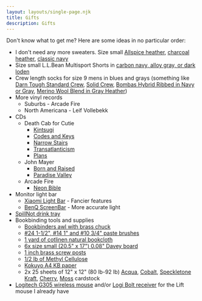 ```yaml
---
layout: layouts/single-page.njk
title: Gifts
description: Gifts
---
```


Don't know what to get me? Here are some ideas in no particular order: 

- I don't need any more sweaters. Size small [Allspice heather](https://www.llbean.com/llb/shop/124602?page=mens-beans-quilted-crewneck-mens-regular&bc=12-26-907&feat=907-GN3&csp=f&attrValue_0=1705&pos=13), [charcoal heather](https://www.llbean.com/llb/shop/128949?page=mens-katahdin-iron-works-sweatshirt-crewneck-mens-regular&bc=12-26-907&feat=907-GN3&csp=f&attrValue_0=1704&pos=4), [classic navy](https://www.llbean.com/llb/shop/127375?page=mens-beans-classic-raggwool-crew-sweater-birdseye-mens-regular&bc=12-26-594&feat=594-GN3&csp=f&attrValue_0=44596&pos=9)
- Size small L.L.Bean Multisport Shorts in [carbon navy, alloy gray, or dark loden](https://www.llbean.com/llb/shop/124183?page=mens-beans-multisport-short-mens-regular&bc=12-26-908&feat=908-GN3&csp=f&pos=1)
- Crew length socks for size 9 mens in blues and grays (something like [Darn Tough Standard Crew](https://darntough.com/products/mens-merino-wool-the-standard-crew-lightweight-lifestyle-socks?variant=37874228494522), [Solid Crew](https://darntough.com/products/mens-merino-wool-solid-crew-lightweight-lifestyle-socks?variant=37874223612090), [Bombas Hybrid Ribbed in Navy or Gray](https://bombas.com/products/mens-hybrid-ribbed-calf-socks?variant=navy&size=l), [Merino Wool Blend in Gray Heather](https://bombas.com/products/mens-merino-wool-socks?variant=light-grey-heather&size=m))
- More vinyl records 
    - Suburbs - Arcade Fire
    - North Americana - Leif Vollebekk
- CDs
    - Death Cab for Cutie
        - [Kintsugi](https://www.discogs.com/master/815401-Death-Cab-For-Cutie-Kintsugi)
        - [Codes and Keys](https://www.discogs.com/master/339684-Death-Cab-For-Cutie-Codes-And-Keys)
        - [Narrow Stairs](https://www.discogs.com/master/3562-Death-Cab-For-Cutie-Narrow-Stairs)
        - [Transatlanticism](https://www.discogs.com/master/3528-Death-Cab-For-Cutie-Transatlanticism)
        - [Plans](https://www.discogs.com/master/3546-Death-Cab-For-Cutie-Plans)
    - John Mayer
        - [Born and Raised](https://www.discogs.com/master/443931-John-Mayer-Born-And-Raised)
        - [Paradise Valley](https://www.discogs.com/master/586053-John-Mayer-Paradise-Valley)
    - Arcade Fire
        - [Neon Bible](https://www.discogs.com/master/5410-Arcade-Fire-Neon-Bible)
- Monitor light bar
    - [Xiaomi Light Bar](https://www.amazon.com/Xiaomi-Computer-Monitor-Light-Bar/dp/B0CTZBR5CG) - Fancier features
    - [BenQ ScreenBar](https://www.amazon.com/BenQ-ScreenBar-Auto-Dimming-Adjustment-ScreenBar_Black/dp/B076VNFZJG) - More accurate light
- [SpillNot drink tray](https://www.amazon.com/SpillNot-Non-Slip-Non-Mess-Innovative-Handheld/dp/B005E0X23S/)
- Bookbinding tools and supplies
    - [Bookbinders awl with brass chuck](https://hollanders.com/products/awl-bookbinders-w-brass-chuck)
    - [#24 1-1/2", #14 1" and #10 3/4" paste brushes](https://www.talasonline.com/Conservation-Paste-Brushes)
    - [1 yard of cotlinen natural bookcloth](https://www.colophonbookarts.com/paperboard/rohhalbleinen)
    - [6x size small (20.5" x 17") 0.08" Davey board](https://www.colophonbookarts.com/paperboard/davey-board-red-label)
    - [1 inch brass screw posts](https://www.talasonline.com/Brass-Screw-Post?quantity=1&size=88&Form=43)
    - [1/2 lb of Methyl Cellulose](https://www.talasonline.com/Methyl-Cellulose?quantity=1&weight=10)
    - [Kokuyo A4 KB paper](https://www.amazon.com/gp/product/B0006L0120/)
    - 2x 25 sheets of 12" x 12" (80 lb-92 lb) [Acqua](https://www.cardstock-warehouse.com/products/materica-acqua-cardstock-paper?variant=42960381477083), [Cobalt](https://www.cardstock-warehouse.com/collections/materica-cardstock-collection/products/materica-cobalt-cardstock-paper), [Speckletone Kraft](https://www.cardstock-warehouse.com/products/kraft-speckletone-cardstock?variant=42926466597083), [Cherry](https://www.cardstock-warehouse.com/products/cherry?variant=42926463582427), [Moss](https://www.cardstock-warehouse.com/collections/cardstock-paper/products/moss-lessebo-colours-cardstock?_pos=13&_fid=3f61086f2&_ss=c&variant=43978778345691) cardstock
- [Logitech G305 wireless mouse](https://www.amazon.com/Logitech-LIGHTSPEED-Wireless-Gaming-Mouse/dp/B07CMS5Q6P?th=1) and/or [Logi Bolt receiver](https://www.amazon.com/Logitech-956-000007-LOGITECH-Bolt-Receiver/dp/B09JL9Y1WS) for the Lift mouse I already have 